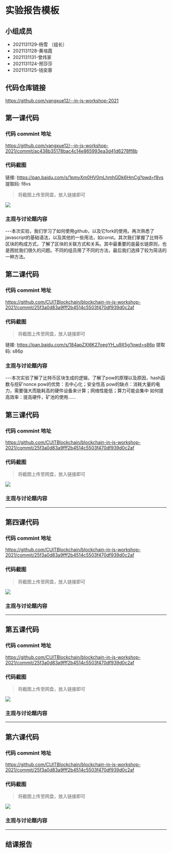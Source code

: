 # 实验报告模板

## 小组成员

- 2021131129-杨雪 （组长）
- 2021131128-黄培霞
- 2021131131-曾炜家
- 2021131124-邢莎莎
- 2021131125-钱奕蓉


## 代码仓库链接

https://github.com/yangxue12/--in-js-workshop-2021



## 第一课代码


### 代码 commint 地址

https://github.com/yangxue12/--in-js-workshop-2021/commit/ac438b35178bac4c14e865993ea3d41d6278ff8b

### 代码截图
链接: https://pan.baidu.com/s/1pmyXm0HV0mLhmhGDk6HmCg?pwd=f8vs 提取码: f8vs
> 将截图上传至网盘，放入链接即可

![](链接)


### 主观与讨论题内容

---本次实验，我们学习了如何使用github，以及它fork的使用。再次熟悉了javascript的基础语法，以及其他的一些用法，如const。其次我们掌握了比特币区块的构成方式，了解了区块的关联方式和关系。其中最重要的是最长链原则，也是困扰我们很久的问题。不同的组员用了不同的方法，最后我们选择了较为简洁的一种方法。




## 第二课代码


### 代码 commint 地址

https://github.com/CUITBlockchain/blockchain-in-js-workshop-2021/commit/25f3a0d83a9fff2b4514c5503f470df939d0c2af


### 代码截图

> 将截图上传至网盘，放入链接即可

链接: https://pan.baidu.com/s/184apZXl6K27oegYH_u9X5g?pwd=s86p 提取码: s86p


### 主观与讨论题内容



---本次实验了解了比特币区块生成的逻辑，了解了pow的原理以及原因，hash函数与挖矿nonce
pow的优势：去中心化；安全性高
pow的缺点：消耗大量的电力，需要强大而能耗高的硬件设备来计算；网络性能低；算力可能会集中
如何提高效率：提高硬件，矿池的使用……


## 第三课代码


### 代码 commint 地址

https://github.com/CUITBlockchain/blockchain-in-js-workshop-2021/commit/25f3a0d83a9fff2b4514c5503f470df939d0c2af


### 代码截图

> 将截图上传至网盘，放入链接即可

![](链接)


### 主观与讨论题内容



---




## 第四课代码


### 代码 commint 地址

https://github.com/CUITBlockchain/blockchain-in-js-workshop-2021/commit/25f3a0d83a9fff2b4514c5503f470df939d0c2af


### 代码截图

> 将截图上传至网盘，放入链接即可

![](链接)


### 主观与讨论题内容



---




## 第五课代码


### 代码 commint 地址

https://github.com/CUITBlockchain/blockchain-in-js-workshop-2021/commit/25f3a0d83a9fff2b4514c5503f470df939d0c2af


### 代码截图

> 将截图上传至网盘，放入链接即可

![](链接)


### 主观与讨论题内容



---




## 第六课代码


### 代码 commint 地址

https://github.com/CUITBlockchain/blockchain-in-js-workshop-2021/commit/25f3a0d83a9fff2b4514c5503f470df939d0c2af


### 代码截图

> 将截图上传至网盘，放入链接即可

![](图片链接放这里)


### 主观与讨论题内容



---


## 结课报告





